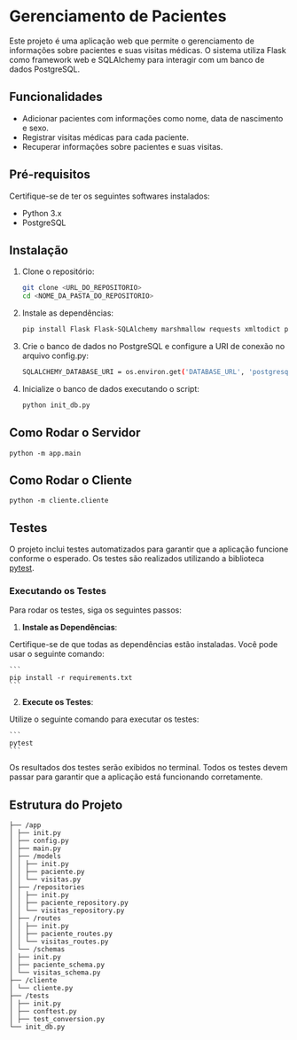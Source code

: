 # Gerenciamento de Pacientes

Este projeto é uma aplicação web que permite o gerenciamento de informações sobre pacientes e suas visitas médicas. O sistema utiliza Flask como framework web e SQLAlchemy para interagir com um banco de dados PostgreSQL.

## Funcionalidades

- Adicionar pacientes com informações como nome, data de nascimento e sexo.
- Registrar visitas médicas para cada paciente.
- Recuperar informações sobre pacientes e suas visitas.

## Pré-requisitos

Certifique-se de ter os seguintes softwares instalados:

- Python 3.x
- PostgreSQL

## Instalação

1. Clone o repositório:

   ```bash
   git clone <URL_DO_REPOSITORIO>
   cd <NOME_DA_PASTA_DO_REPOSITORIO>

3. Instale as dependências:

   ```bash
   pip install Flask Flask-SQLAlchemy marshmallow requests xmltodict psycopg2

4. Crie o banco de dados no PostgreSQL e configure a URI de conexão no arquivo config.py:
   
   ```bash
   SQLALCHEMY_DATABASE_URI = os.environ.get('DATABASE_URL', 'postgresql://usuario:senha@localhost/nome_do_banco')

6. Inicialize o banco de dados executando o script:

   ```bash
   python init_db.py

## Como Rodar o Servidor

   ```
   python -m app.main
   ```


## Como Rodar o Cliente

   ```
   python -m cliente.cliente
   ```

## Testes

O projeto inclui testes automatizados para garantir que a aplicação funcione conforme o esperado. Os testes são realizados utilizando a biblioteca [pytest](https://docs.pytest.org/en/stable/).


### Executando os Testes

Para rodar os testes, siga os seguintes passos:

1. **Instale as Dependências**: 

Certifique-se de que todas as dependências estão instaladas. Você pode usar o seguinte comando:
   
    ```
    pip install -r requirements.txt
    ```
    

2. **Execute os Testes**: 

Utilize o seguinte comando para executar os testes:

    ```
    pytest
    ```

Os resultados dos testes serão exibidos no terminal. Todos os testes devem passar para garantir que a aplicação está funcionando corretamente.


## Estrutura do Projeto

```/projeto
├── /app
│ ├── init.py
│ ├── config.py
│ ├── main.py
│ ├── /models
│ │ ├── init.py
│ │ ├── paciente.py
│ │ └── visitas.py
│ ├── /repositories
│ │ ├── init.py
│ │ ├── paciente_repository.py
│ │ └── visitas_repository.py
│ ├── /routes
│ │ ├── init.py
│ │ ├── paciente_routes.py
│ │ └── visitas_routes.py
│ └── /schemas
│ ├── init.py
│ ├── paciente_schema.py
│ └── visitas_schema.py
├── /cliente
│ └── cliente.py
├── /tests
│ ├── init.py
│ ├── conftest.py
│ ├── test_conversion.py
└── init_db.py
